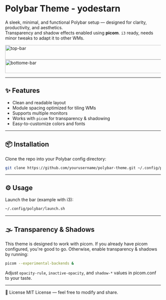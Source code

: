 # Polybar Theme - yodestarn

A sleek, minimal, and functional Polybar setup — designed for clarity, productivity, and aesthetics.  
Transparency and shadow effects enabled using **picom**. `i3` ready, needs minor tweaks to adapt it to other WMs.

<img width="1920" height="47" alt="top-bar" src="https://github.com/user-attachments/assets/9bf6ae5b-8299-40a0-8b99-d8bb1225d898" />

<img width="1920" height="44" alt="bottome-bar" src="https://github.com/user-attachments/assets/1e643ff2-be6a-46d8-ba54-6a78c43bf15a" />

---

## ✨ Features
- Clean and readable layout
- Module spacing optimized for tiling WMs
- Supports multiple monitors
- Works with `picom` for transparency & shadowing
- Easy-to-customize colors and fonts

---

## 📦 Installation

Clone the repo into your Polybar config directory:

```bash
git clone https://github.com/yourusername/polybar-theme.git ~/.config/polybar
```

---

## ⚙️ Usage
Launch the bar (example with i3):

```bash
~/.config/polybar/launch.sh
```

---

## 🌫 Transparency & Shadows
This theme is designed to work with picom.
If you already have picom configured, you're good to go.
Otherwise, enable transparency & shadows by running:

```bash
picom --experimental-backends &
```

Adjust `opacity-rule`, `inactive-opacity`, and `shadow-*` values in picom.conf to your taste.


---

📝 License
MIT License — feel free to modify and share.
